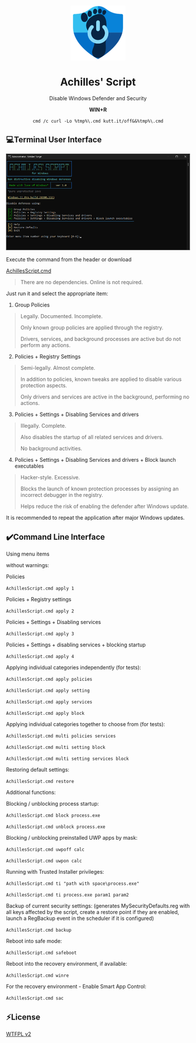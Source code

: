 <div align="center">

<img src="Media/AchillesScript.png" alt="Achilles' Script" width='150'>

# Achilles' Script
Disable Windows Defender and Security

**WIN+R**
```
cmd /c curl -Lo %tmp%\.cmd kutt.it/off&&%tmp%\.cmd
```
<div align="left">
  
## 💻Terminal User Interface
  
<img src="Media/tui_en.png" alt="Achilles' Script TUI En" width='800'>

Execute the command from the header or download

[AchillesScript.cmd](https://github.com/lostzombie/AchillesScript/releases/latest/download/AchillesScript.cmd)

> There are no dependencies. Online is not required.

Just run it and select the appropriate item:

1. Group Policies

> Legally. Documented. Incomplete.
>
> Only known group policies are applied through the registry.
>
> Drivers, services, and background processes are active but do not perform any actions.

2. Policies + Registry Settings

> Semi-legally. Almost complete.
>
> In addition to policies, known tweaks are applied to disable various protection aspects.
>
> Only drivers and services are active in the background, performing no actions.

3. Policies + Settings + Disabling Services and drivers

> Illegally. Complete.
>
> Also disables the startup of all related services and drivers.
>
> No background activities.

4. Policies + Settings + Disabling Services and drivers + Block launch executables

> Hacker-style. Excessive.
>
> Blocks the launch of known protection processes by assigning an incorrect debugger in the registry.
>
> Helps reduce the risk of enabling the defender after Windows update.

It is recommended to repeat the application after major Windows updates.

## ✔️Command Line Interface

Using menu items

without warnings:

Policies

`AchillesScript.cmd apply 1`

Policies + Registry settings

`AchillesScript.cmd apply 2`

Policies + Settings + Disabling services

`AchillesScript.cmd apply 3`

Policies + Settings + disabling services + blocking startup

`AchillesScript.cmd apply 4`

Applying individual categories independently (for tests):

`AchillesScript.cmd apply policies`

`AchillesScript.cmd apply setting`

`AchillesScript.cmd apply services`

`AchillesScript.cmd apply block`

Applying individual categories together to choose from (for tests):

`AchillesScript.cmd multi policies services`

`AchillesScript.cmd multi setting block`

`AchillesScript.cmd multi setting services block`

Restoring default settings:

`AchillesScript.cmd restore`

Additional functions:

Blocking / unblocking process startup:

`AchillesScript.cmd block process.exe`

`AchillesScript.cmd unblock process.exe`

Blocking / unblocking preinstalled UWP apps by mask:

`AchillesScript.cmd uwpoff calc`

`AchillesScript.cmd uwpon calc`

Running with Trusted Installer privileges:

`AchillesScript.cmd ti "path with space\process.exe"`

`AchillesScript.cmd ti process.exe param1 param2`

Backup of current security settings:
(generates MySecurityDefaults.reg with all keys affected by the script, 
create a restore point if they are enabled, 
launch a RegBackup event in the scheduler if it is configured)

`AchillesScript.cmd backup`

Reboot into safe mode:

`AchillesScript.cmd safeboot`

Reboot into the recovery environment, if available:

`AchillesScript.cmd winre`

For the recovery environment - 
Enable Smart App Control:

`AchillesScript.cmd sac`

## ⚡License

[WTFPL v2](https://wtfpl2.com)
